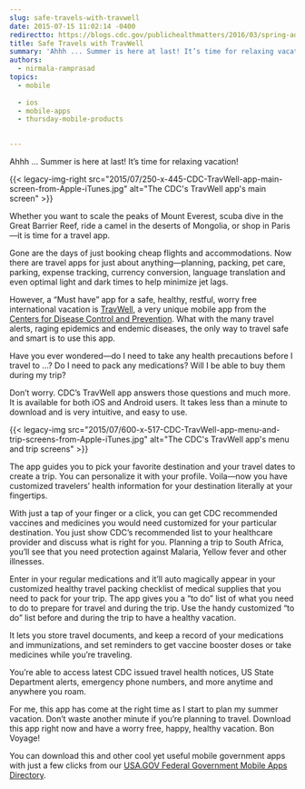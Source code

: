 ```yaml
---
slug: safe-travels-with-travwell
date: 2015-07-15 11:02:14 -0400
redirectto: https://blogs.cdc.gov/publichealthmatters/2016/03/spring-adventures-6-apps-for-healthier-travels
title: Safe Travels with TravWell
summary: 'Ahhh ... Summer is here at last! It’s time for relaxing vacation! Whether you want to scale the peaks of Mount Everest, scuba dive in the Great Barrier Reef, ride a camel in the deserts of Mongolia, or shop in Paris&mdash;it is time for a travel app.'
authors:
  - nirmala-ramprasad
topics:
  - mobile
  
  - ios
  - mobile-apps
  - thursday-mobile-products
 

---
```


Ahhh ... Summer is here at last! It’s time for relaxing vacation!

{{< legacy-img-right src="2015/07/250-x-445-CDC-TravWell-app-main-screen-from-Apple-iTunes.jpg" alt="The CDC's TravWell app's main screen" >}}

Whether you want to scale the peaks of Mount Everest, scuba dive in the Great Barrier Reef, ride a camel in the deserts of Mongolia, or shop in Paris—it is time for a travel app.

Gone are the days of just booking cheap flights and accommodations. Now there are travel apps for just about anything—planning, packing, pet care, parking, expense tracking, currency conversion, language translation and even optimal light and dark times to help minimize jet lags.

However, a “Must have” app for a safe, healthy, restful, worry free international vacation is [TravWell](http://wwwnc.cdc.gov/travel/page/apps-about), a very unique mobile app from the [Centers for Disease Control and Prevention](http://www.cdc.gov/). What with the many travel alerts, raging epidemics and endemic diseases, the only way to travel safe and smart is to use this app.

Have you ever wondered—do I need to take any health precautions before I travel to …? Do I need to pack any medications? Will I be able to buy them during my trip?

Don’t worry. CDC’s TravWell app answers those questions and much more. It is available for both iOS and Android users. It takes less than a minute to download and is very intuitive, and easy to use.

{{< legacy-img src="2015/07/600-x-517-CDC-TravWell-app-menu-and-trip-screens-from-Apple-iTunes.jpg" alt="The CDC's TravWell app's menu and trip screens" >}}

The app guides you to pick your favorite destination and your travel dates to create a trip. You can personalize it with your profile. Voila—now you have customized travelers’ health information for your destination literally at your fingertips.

With just a tap of your finger or a click, you can get CDC recommended vaccines and medicines you would need customized for your particular destination. You just show CDC’s recommended list to your healthcare provider and discuss what is right for you. Planning a trip to South Africa, you’ll see that you need protection against Malaria, Yellow fever and other illnesses.

Enter in your regular medications and it’ll auto magically appear in your customized healthy travel packing checklist of medical supplies that you need to pack for your trip. The app gives you a “to do” list of what you need to do to prepare for travel and during the trip. Use the handy customized “to do” list before and during the trip to have a healthy vacation.

It lets you store travel documents, and keep a record of your medications and immunizations, and set reminders to get vaccine booster doses or take medicines while you’re traveling.

You’re able to access latest CDC issued travel health notices, US State Department alerts, emergency phone numbers, and more anytime and anywhere you roam.

For me, this app has come at the right time as I start to plan my summer vacation. Don’t waste another minute if you’re planning to travel. Download this app right now and have a worry free, happy, healthy vacation. Bon Voyage!

You can download this and other cool yet useful mobile government apps with just a few clicks from our [USA.GOV Federal Government Mobile Apps Directory](https://www.usa.gov/mobile-apps).
